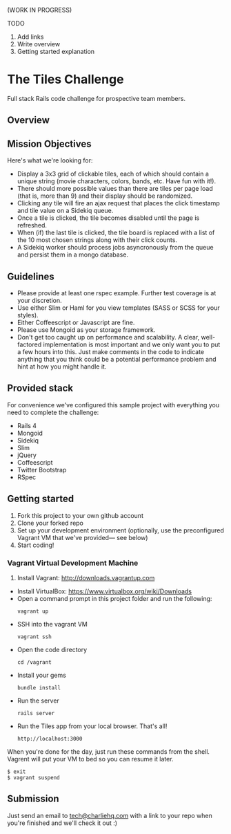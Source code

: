(WORK IN PROGRESS)

TODO
1. Add links
2. Write overview
3. Getting started explanation

# The Tiles Challenge 

Full stack Rails code challenge for prospective team members.

## Overview


## Mission Objectives

Here's what we're looking for:

* Display a 3x3 grid of clickable tiles, each of which should contain a unique string (movie characters, colors, bands, etc. Have fun with it!). 
* There should more possible values than there are tiles per page load (that is, more than 9) and their display should be randomized.
* Clicking any tile will fire an ajax request that places the click timestamp and tile value on a Sidekiq queue.
* Once a tile is clicked, the tile becomes disabled until the page is refreshed.
* When (if) the last tile is clicked, the tile board is replaced with a list of the 10 most chosen strings along with their click counts.
* A Sidekiq worker should process jobs asyncronously from the queue and persist them in a mongo database.


## Guidelines

* Please provide at least one rspec example. Further test coverage is at your discretion.
* Use either Slim or Haml for you view templates (SASS or SCSS for your styles).
* Either Coffeescript or Javascript are fine.
* Please use Mongoid as your storage framework.
* Don't get too caught up on performance and scalability. A clear, well-factored implementation is most important and we only want you to put a few hours into this. Just make comments in the code to indicate anything that you think could be a potential performance problem and hint at how you might handle it.

## Provided stack

For convenience we've configured this sample project with everything you need to complete the challenge:

* Rails 4
* Mongoid
* Sidekiq
* Slim
* jQuery
* Coffeescript
* Twitter Bootstrap
* RSpec

## Getting started

1. Fork this project to your own github account
2. Clone your forked repo
3. Set up your development environment (optionally, use the preconfigured Vagrant VM that we've provided— see below)
4. Start coding!

### Vagrant Virtual Development Machine

1. Install Vagrant: http://downloads.vagrantup.com
* Install VirtualBox: https://www.virtualbox.org/wiki/Downloads
* Open a command prompt in this project folder and run the following:
   ```
   vagrant up
   ```
* SSH into the vagrant VM
   ```
   vagrant ssh
   ```
* Open the code directory
   ```
   cd /vagrant
   ```
* Install your gems
   ```
   bundle install
   ```
* Run the server
   ```
   rails server
   ```
* Run the Tiles app from your local browser. That's all!
   ```
   http://localhost:3000
   ```

When you're done for the day, just run these commands from the shell. Vagrent will put your VM to bed so you can resume it later.

    $ exit
    $ vagrant suspend

## Submission

Just send an email to tech@charliehq.com with a link to your repo when you're finished and we'll check it out :)